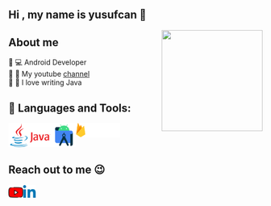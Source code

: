 <h2>Hi , my name is yusufcan 👋</h2>
<img src="https://media0.giphy.com/media/fSXkDRyNHgQ3xBbCOo/giphy.gif?cid=ecf05e47s9rk1wsyds6xuhqoqra0xtxwfy2ecdl9hdlt81s3&rid=giphy.gif&ct=g" align="right" width="200" height="200">

<h2>About me</h2>
<font> 🔘 💻 Android Developer</font><br>
<font> 🔘 👀 My youtube <a href="https://www.youtube.com/channel/UCigbkww1ioIfyuA7Ubsz2Zw" target="_blank"> channel</a> </font><br>
<font> 🔘 💙 I love writing Java</font></br>


<h2>🚀 Languages and Tools:</h2>
<a href="https://dev.java/" target="_blank"><img src="https://github.com/yusufcanstr/yusufcanstr/blob/main/java.png" width="86" height="48" align="left" /></a>

<a href="https://developer.android.com/" target="_blank"><img src="https://github.com/yusufcanstr/yusufcanstr/blob/main/androidstudio.png" width="48" height="48" align="left" /></a>

<a href="https://firebase.google.com/" target="_blank"><img src="https://github.com/yusufcanstr/yusufcanstr/blob/main/firebase1.png" width="88" height="28" align="left" /></a>


[youtube]: https://www.youtube.com/channel/UCigbkww1ioIfyuA7Ubsz2Zw
[linkedin]: https://www.linkedin.com/in/yusufcan-%C5%9Fent%C3%BCrk-a8a53a226/

[java]: https://dev.java/
[firebase]: https://firebase.google.com/
[androidstudio]: https://developer.android.com/

<br><br><br>

<h2>Reach out to me 😉</h2>

[<img width="29" src="https://github.com/yusufcanstr/yusufcanstr/blob/main/youtube.png" align="left" />][youtube]
[<img width="25" src="https://github.com/yusufcanstr/yusufcanstr/blob/main/linkedin.png" align="left" />][linkedin]
